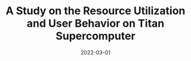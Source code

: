 ---
title: "A Study on the Resource Utilization and User Behavior on Titan Supercomputer"
collection: publications
permalink: /publication/2022-03-01-A-Study-on-the-Resource-Utilization-and-User-Behavior-on-Titan-Supercomputer
type: "book"
date: 2022-03-01
venue: '<em>Driving Scientific and Engineering Discoveries Through the Integration of Experiment, Big Data, and Modeling and Simulation</em>(1512), pp. 1-8'
paperurl: 'https://doi.org/10.1007/978-3-030-96498-6_23'
citation: ' <strong>S. Iserte</strong>, &quot;A Study on the Resource Utilization and User Behavior on Titan Supercomputer.&quot; <em>Driving Scientific and Engineering Discoveries Through the Integration of Experiment, Big Data, and Modeling and Simulation</em>(1512), pp. 1-8, Mar. 2022.'
---